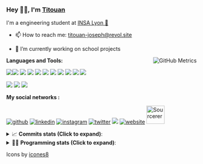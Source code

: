<!--
**titouan-joseph/titouan-joseph** is a ✨ _special_ ✨ repository because its `README.md` (this file) appears on your GitHub profile.

Here are some ideas to get you started:

- 🔭 I’m currently working on ...
- 🌱 I’m currently learning ...
- 👯 I’m looking to collaborate on ...
- 🤔 I’m looking for help with ...
- 💬 Ask me about ...
- 📫 How to reach me: ...
- 😄 Pronouns: ...
- ⚡ Fun fact: ...
-->

### Hey 👋🏽, I'm [Titouan](https://github.com/Titouan-Joseph) 

I'm a engineering student at  [INSA Lyon 🦏](https://www.insa-lyon.fr/en/)

- 📫 How to reach me: [titouan-joseph@revol.site](mailto:titouan-joseph@revol.site)
- 🔭 I’m currently working on school projects


  <img align="right" alt="GitHub Metrics" src="https://metrics.lecoq.io/titouan-joseph" />

**Languages and Tools:**

[<img src="https://img.icons8.com/color/48/000000/python.png"/>]()[<img src="https://img.icons8.com/color/48/000000/java-coffee-cup-logo.png"/>]() [<img src="https://img.icons8.com/color/48/000000/c-programming.png"/>]() [<img src="https://img.icons8.com/color/48/000000/javascript.png"/>]() [<img src="https://img.icons8.com/color/48/000000/selenium-test-automation.png"/>]() [<img src="https://img.icons8.com/color/48/000000/git.png"/>]() [<img src="https://img.icons8.com/color/48/000000/console.png"/>]() [<img src="https://img.icons8.com/color/48/000000/android-os.png"/>]() [<img src="https://img.icons8.com/color/48/000000/pycharm.png"/>]() [<img src="https://img.icons8.com/color/48/000000/virtualbox.png"/>]() [<img src="https://img.icons8.com/color/48/000000/windows-10.png"/>]()

[<img src="https://img.icons8.com/color/48/000000/linux.png"/>]() [<img src="https://img.icons8.com/color/48/000000/nginx.png"/>]() [<img src="https://img.icons8.com/color/48/000000/raspberry-pi.png"/>]()

**My social networks :**

[<img src='https://img.icons8.com/fluent/48/000000/github.png' alt="github">](https://github.com/titouan-joseph)  [<img src='https://img.icons8.com/color/48/000000/linkedin.png' alt='linkedin'>](https://www.linkedin.com/in/titouan-joseph-revol/)  [<img src='https://img.icons8.com/color/48/000000/instagram-new.png' alt='instagram'>](https://www.instagram.com/tit_re/)  [<img src='https://img.icons8.com/color/48/000000/twitter.png' alt='twitter'>](https://twitter.com/josephrevol) [<img src="https://img.icons8.com/color/48/000000/facebook.png"/>](https://www.facebook.com/titre01) [<img src='https://img.icons8.com/fluent/48/000000/website.png' alt='website'>](https://titouan-joseph.revol.site) [<img src="https://sourcerer.io/icons/logo-sharing.svg" height="48px" alt="Sourcerer">](https://sourcerer.io/titouan-joseph) 

<details>
 <summary>📈 <b>Commits stats (Click to expand)</b>: </summary>
    <a href="https://sourcerer.io/titouan-joseph"><img src="https://img.shields.io/badge/Python-148%20commits-orange.svg" alt=""></a>
    <a href="https://sourcerer.io/titouan-joseph"><img src="https://img.shields.io/badge/Java-27%20commits-orange.svg" alt=""></a>
    <a href="https://sourcerer.io/titouan-joseph"><img src="https://img.shields.io/badge/C-23%20commits-orange.svg" alt=""></a>
    <a href="https://sourcerer.io/titouan-joseph"><img src="https://img.shields.io/badge/JavaScript-18%20commits-orange.svg" alt=""></a>
</details>


<details>
 <summary>👨‍💻 <b>Programming stats (Click to expand)</b>: </summary>
<!--START_SECTION:waka-->
**🐱 My Github Data** 

> 🏆 498 Contributions in the Year 2020
 > 
> 📦 17.9 kB Used in Github's Storage 
 > 
> 🚫 Not Opted to Hire
 > 
> 📜 23 Public Repositories
 > 
> 🔑 0 Private Repository 
 > 
**I'm an Early 🐤** 

```text
🌞 Morning    66 commits     ████░░░░░░░░░░░░░░░░░░░░░   15.71% 
🌆 Daytime    171 commits    ██████████░░░░░░░░░░░░░░░   40.71% 
🌃 Evening    136 commits    ████████░░░░░░░░░░░░░░░░░   32.38% 
🌙 Night      47 commits     ██░░░░░░░░░░░░░░░░░░░░░░░   11.19%

```
📅 **I'm Most Productive on Wednesday** 

```text
Monday       52 commits     ███░░░░░░░░░░░░░░░░░░░░░░   12.38% 
Tuesday      65 commits     ███░░░░░░░░░░░░░░░░░░░░░░   15.48% 
Wednesday    122 commits    ███████░░░░░░░░░░░░░░░░░░   29.05% 
Thursday     49 commits     ███░░░░░░░░░░░░░░░░░░░░░░   11.67% 
Friday       40 commits     ██░░░░░░░░░░░░░░░░░░░░░░░   9.52% 
Saturday     45 commits     ██░░░░░░░░░░░░░░░░░░░░░░░   10.71% 
Sunday       47 commits     ██░░░░░░░░░░░░░░░░░░░░░░░   11.19%

```


📊 **This Week I Spent My Time On** 

```text
⌚︎ Time Zone: Europe/Paris

💬 Programming Languages: 
Python                   14 hrs 52 mins      ███████████████░░░░░░░░░░   63.29% 
Docker                   4 hrs 8 mins        ████░░░░░░░░░░░░░░░░░░░░░   17.65% 
YAML                     2 hrs 35 mins       ██░░░░░░░░░░░░░░░░░░░░░░░   11.03% 
Other                    28 mins             ░░░░░░░░░░░░░░░░░░░░░░░░░   1.99% 
JavaScript               22 mins             ░░░░░░░░░░░░░░░░░░░░░░░░░   1.57%

🔥 Editors: 
PyCharmCore              14 hrs 19 mins      ███████████████░░░░░░░░░░   60.98% 
WebStorm                 8 hrs 11 mins       ████████░░░░░░░░░░░░░░░░░   34.9% 
PyCharm                  39 mins             ░░░░░░░░░░░░░░░░░░░░░░░░░   2.84% 
VS Code                  18 mins             ░░░░░░░░░░░░░░░░░░░░░░░░░   1.29%

🐱‍💻 Projects: 
PRS-4TC                  14 hrs 51 mins      ███████████████░░░░░░░░░░   63.27% 
Assomaker-frontend       4 hrs 18 mins       ████░░░░░░░░░░░░░░░░░░░░░   18.33% 
Assomaker-backend        3 hrs 2 mins        ███░░░░░░░░░░░░░░░░░░░░░░   12.93% 
website24maker           51 mins             █░░░░░░░░░░░░░░░░░░░░░░░░   3.64% 
machineACafe             12 mins             ░░░░░░░░░░░░░░░░░░░░░░░░░   0.9%

💻 Operating System: 
Windows                  23 hrs 29 mins      █████████████████████████   100.0%

```

**I Mostly Code in Python** 

```text
Python                   13 repos            ██████████████░░░░░░░░░░░   59.09% 
JavaScript               3 repos             ███░░░░░░░░░░░░░░░░░░░░░░   13.64% 
C                        2 repos             ██░░░░░░░░░░░░░░░░░░░░░░░   9.09% 
Go                       1 repo              █░░░░░░░░░░░░░░░░░░░░░░░░   4.55% 
Haskell                  1 repo              █░░░░░░░░░░░░░░░░░░░░░░░░   4.55%

```



<!--END_SECTION:waka-->

</details>

Icons by [icones8](https://icones8.fr/)
